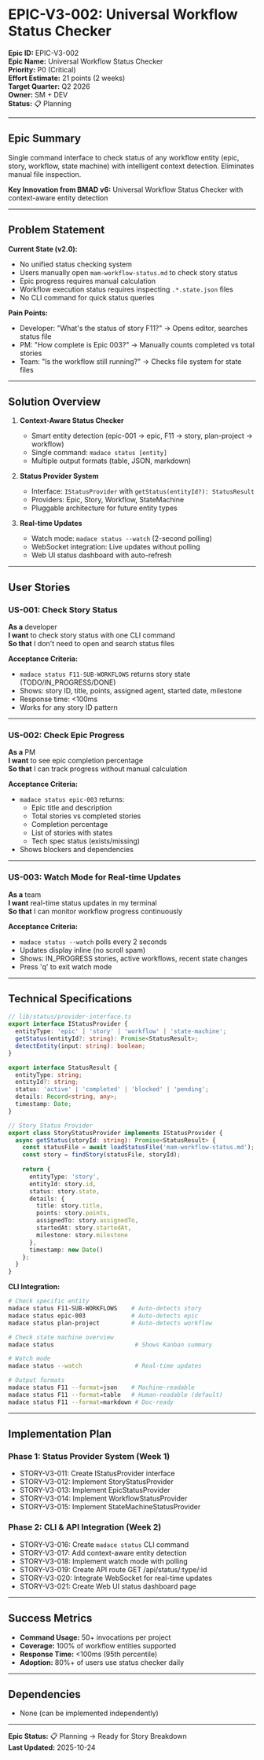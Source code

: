 # EPIC-V3-002: Universal Workflow Status Checker

**Epic ID:** EPIC-V3-002  
**Epic Name:** Universal Workflow Status Checker  
**Priority:** P0 (Critical)  
**Effort Estimate:** 21 points (2 weeks)  
**Target Quarter:** Q2 2026  
**Owner:** SM + DEV  
**Status:** 📋 Planning

---

## Epic Summary

Single command interface to check status of any workflow entity (epic, story, workflow, state machine) with intelligent context detection. Eliminates manual file inspection.

**Key Innovation from BMAD v6:** Universal Workflow Status Checker with context-aware entity detection

---

## Problem Statement

**Current State (v2.0):**
- No unified status checking system
- Users manually open `mam-workflow-status.md` to check story status
- Epic progress requires manual calculation
- Workflow execution status requires inspecting `.*.state.json` files
- No CLI command for quick status queries

**Pain Points:**
- Developer: "What's the status of story F11?" → Opens editor, searches status file
- PM: "How complete is Epic 003?" → Manually counts completed vs total stories
- Team: "Is the workflow still running?" → Checks file system for state files

---

## Solution Overview

1. **Context-Aware Status Checker**
   - Smart entity detection (epic-001 → epic, F11 → story, plan-project → workflow)
   - Single command: `madace status [entity]`
   - Multiple output formats (table, JSON, markdown)

2. **Status Provider System**
   - Interface: `IStatusProvider` with `getStatus(entityId?): StatusResult`
   - Providers: Epic, Story, Workflow, StateMachine
   - Pluggable architecture for future entity types

3. **Real-time Updates**
   - Watch mode: `madace status --watch` (2-second polling)
   - WebSocket integration: Live updates without polling
   - Web UI status dashboard with auto-refresh

---

## User Stories

### US-001: Check Story Status
**As a** developer  
**I want** to check story status with one CLI command  
**So that** I don't need to open and search status files

**Acceptance Criteria:**
- `madace status F11-SUB-WORKFLOWS` returns story state (TODO/IN_PROGRESS/DONE)
- Shows: story ID, title, points, assigned agent, started date, milestone
- Response time: <100ms
- Works for any story ID pattern

---

### US-002: Check Epic Progress
**As a** PM  
**I want** to see epic completion percentage  
**So that** I can track progress without manual calculation

**Acceptance Criteria:**
- `madace status epic-003` returns:
  - Epic title and description
  - Total stories vs completed stories
  - Completion percentage
  - List of stories with states
  - Tech spec status (exists/missing)
- Shows blockers and dependencies

---

### US-003: Watch Mode for Real-time Updates
**As a** team  
**I want** real-time status updates in my terminal  
**So that** I can monitor workflow progress continuously

**Acceptance Criteria:**
- `madace status --watch` polls every 2 seconds
- Updates display inline (no scroll spam)
- Shows: IN_PROGRESS stories, active workflows, recent state changes
- Press 'q' to exit watch mode

---

## Technical Specifications

```typescript
// lib/status/provider-interface.ts
export interface IStatusProvider {
  entityType: 'epic' | 'story' | 'workflow' | 'state-machine';
  getStatus(entityId?: string): Promise<StatusResult>;
  detectEntity(input: string): boolean;
}

export interface StatusResult {
  entityType: string;
  entityId?: string;
  status: 'active' | 'completed' | 'blocked' | 'pending';
  details: Record<string, any>;
  timestamp: Date;
}

// Story Status Provider
export class StoryStatusProvider implements IStatusProvider {
  async getStatus(storyId: string): Promise<StatusResult> {
    const statusFile = await loadStatusFile('mam-workflow-status.md');
    const story = findStory(statusFile, storyId);
    
    return {
      entityType: 'story',
      entityId: story.id,
      status: story.state,
      details: {
        title: story.title,
        points: story.points,
        assignedTo: story.assignedTo,
        startedAt: story.startedAt,
        milestone: story.milestone
      },
      timestamp: new Date()
    };
  }
}
```

**CLI Integration:**
```bash
# Check specific entity
madace status F11-SUB-WORKFLOWS    # Auto-detects story
madace status epic-003             # Auto-detects epic
madace status plan-project         # Auto-detects workflow

# Check state machine overview
madace status                       # Shows Kanban summary

# Watch mode
madace status --watch               # Real-time updates

# Output formats
madace status F11 --format=json    # Machine-readable
madace status F11 --format=table   # Human-readable (default)
madace status F11 --format=markdown # Doc-ready
```

---

## Implementation Plan

### Phase 1: Status Provider System (Week 1)
- STORY-V3-011: Create IStatusProvider interface
- STORY-V3-012: Implement StoryStatusProvider
- STORY-V3-013: Implement EpicStatusProvider
- STORY-V3-014: Implement WorkflowStatusProvider
- STORY-V3-015: Implement StateMachineStatusProvider

### Phase 2: CLI & API Integration (Week 2)
- STORY-V3-016: Create `madace status` CLI command
- STORY-V3-017: Add context-aware entity detection
- STORY-V3-018: Implement watch mode with polling
- STORY-V3-019: Create API route GET /api/status/:type/:id
- STORY-V3-020: Integrate WebSocket for real-time updates
- STORY-V3-021: Create Web UI status dashboard page

---

## Success Metrics

- **Command Usage:** 50+ invocations per project
- **Coverage:** 100% of workflow entities supported
- **Response Time:** <100ms (95th percentile)
- **Adoption:** 80%+ of users use status checker daily

---

## Dependencies

- None (can be implemented independently)

---

**Epic Status:** 📋 Planning → Ready for Story Breakdown  
**Last Updated:** 2025-10-24
